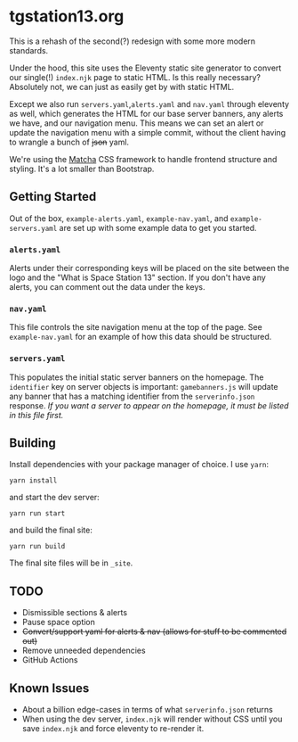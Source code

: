 # tgstation13.org
This is a rehash of the second(?) redesign with some more modern standards.

Under the hood, this site uses the Eleventy static site generator to convert our single(!) `index.njk` page to static HTML. Is this really necessary? Absolutely not, we can just as easily get by with static HTML.

Except we also run `servers.yaml`,`alerts.yaml` and `nav.yaml` through eleventy as well, which generates the HTML for our base server banners, any alerts we have, and our navigation menu. This means we can set an alert or update the navigation menu with a simple commit, without the client having to wrangle a bunch of ~~json~~ yaml.

We're using the [Matcha](https://matcha.mizu.sh) CSS framework to handle frontend structure and styling. It's a lot smaller than Bootstrap.

## Getting Started

Out of the box, `example-alerts.yaml`, `example-nav.yaml`, and `example-servers.yaml` are set up with some example data to get you started.

### `alerts.yaml`
Alerts under their corresponding keys will be placed on the site between the logo and the "What is Space Station 13" section. If you don't have any alerts, you can comment out the data under the keys.

### `nav.yaml`
This file controls the site navigation menu at the top of the page. See `example-nav.yaml` for an example of how this data should be structured.

### `servers.yaml`
This populates the initial static server banners on the homepage. The `identifier` key on server objects is important: `gamebanners.js` will update any banner that has a matching identifier from the `serverinfo.json` response. _If you want a server to appear on the homepage, it must be listed in this file first._

## Building

Install dependencies with your package manager of choice. I use `yarn`: 

```shell
yarn install
```

and start the dev server: 

```shell
yarn run start
```

and build the final site:

```shell
yarn run build
```

The final site files will be in `_site`.

## TODO
- Dismissible sections & alerts 
- Pause space option
- ~~Convert/support yaml for alerts & nav (allows for stuff to be commented out)~~
- Remove unneeded dependencies
- GitHub Actions

## Known Issues
- About a billion edge-cases in terms of what `serverinfo.json` returns
- When using the dev server, `index.njk` will render without CSS until you save `index.njk` and force eleventy to re-render it.